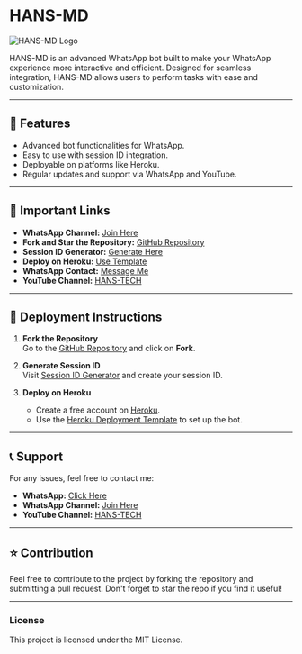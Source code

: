 # HANS-MD

![HANS-MD Logo](https://files.catbox.moe/cnkqte.webp)

HANS-MD is an advanced WhatsApp bot built to make your WhatsApp experience more interactive and efficient. Designed for seamless integration, HANS-MD allows users to perform tasks with ease and customization.

---

## 🌟 Features

- Advanced bot functionalities for WhatsApp.
- Easy to use with session ID integration.
- Deployable on platforms like Heroku.
- Regular updates and support via WhatsApp and YouTube.

---

## 🔗 Important Links

- **WhatsApp Channel:** [Join Here](https://whatsapp.com/channel/0029VasiOoR3bbUw5aV4qB31)
- **Fork and Star the Repository:** [GitHub Repository](https://github.com/Mrhanstz/HANS-MD)
- **Session ID Generator:** [Generate Here](https://hans-md-session-id-sowl.onrender.com/)
- **Deploy on Heroku:** [Use Template](https://github.com/Mrhannstz/HANS-MD)
- **WhatsApp Contact:** [Message Me](https://wa.me/255756530143)
- **YouTube Channel:** [HANS-TECH](https://www.youtube.com/@HANS-TECH)

---

## 🚀 Deployment Instructions

1. **Fork the Repository**  
   Go to the [GitHub Repository](https://github.com/Mrhanstz/HANS-MD) and click on **Fork**.

2. **Generate Session ID**  
   Visit [Session ID Generator](https://hans-md-session-id-sowl.onrender.com/) and create your session ID.

3. **Deploy on Heroku**  
   - Create a free account on [Heroku](https://heroku.com).  
   - Use the [Heroku Deployment Template](https://github.com/Mrhannstz/HANS-MD) to set up the bot.  

---

## 📞 Support

For any issues, feel free to contact me:  
- **WhatsApp:** [Click Here](https://wa.me/255756530143)  
- **WhatsApp Channel:** [Join Here](https://whatsapp.com/channel/0029VasiOoR3bbUw5aV4qB31)  
- **YouTube Channel:** [HANS-TECH](https://www.youtube.com/@HANS-TECH)

---

## ⭐ Contribution

Feel free to contribute to the project by forking the repository and submitting a pull request. Don't forget to star the repo if you find it useful!

---

### License

This project is licensed under the MIT License.
